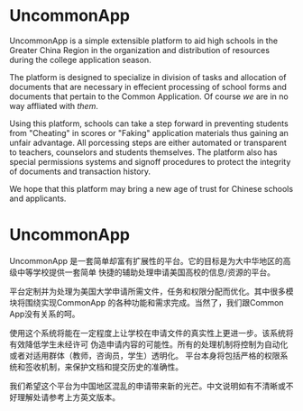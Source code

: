 # UncommonApp
UncommonApp is a simple extensible platform to aid high schools in the Greater China Region
in the organization and distribution of resources during the college application season.

The platform is designed to specialize in division of tasks and allocation of documents
that are necessary in effecient processing of school forms and documents that pertain to the 
Common Application. Of course *we* are in no way affliated with *them*.

Using this platform, schools can take a step forward in preventing students from "Cheating" in scores
or "Faking" application materials thus gaining an unfair advantage. All porcessing steps
are either automated or transparent to teachers, counselors and students themselves. The platform
also has special permissions systems and signoff procedures to protect the integrity of 
documents and transaction history.

We hope that this platform may bring a new age of trust for Chinese schools and applicants.

# UncommonApp
UncommonApp 是一套简单却富有扩展性的平台。它的目标是为大中华地区的高级中等学校提供一套简单
快捷的辅助处理申请美国高校的信息/资源的平台。

平台定制并为处理为美国大学申请所需文件，任务和权限分配而优化。其中很多模块将围绕实现CommonApp
的各种功能和需求完成。当然了，我们跟Common App没有关系的呵。

使用这个系统将能在一定程度上让学校在申请文件的真实性上更进一步。该系统将有效降低学生未经许可
伪造申请内容的可能性。所有的处理机制将控制为自动化或者对适用群体（教师，咨询员，学生）透明化。
平台本身将包括严格的权限系统和签收机制，来保护文档和提交历史的准确性。

我们希望这个平台为中国地区混乱的申请带来新的光芒。中文说明如有不清晰或不好理解处请参考上方英文版本。
